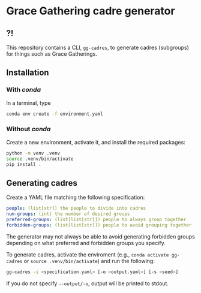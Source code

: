 # Grace Gathering cadre generator

## ?!

This repository contains a CLI, `gg-cadres`, to generate cadres (subgroups) for things
such as Grace Gatherings.

## Installation

### With *conda*

In a terminal, type

```bash
conda env create -f environment.yaml
```

### Without *conda*

Create a new environment, activate it, and install the required packages:

```bash
python -m venv .venv
source .venv/bin/activate
pip install .
```

## Generating cadres

Create a YAML file matching the following specification:

```yaml
people: (list[str]) the people to divide into cadres
num-groups: (int) the number of desired groups
preferred-groups: (list[list[str]]) people to always group together
forbidden-groups: (list[list[str]]) people to avoid grouping together
```

The generator may not always be able to avoid generating forbidden groups depending on
what preferred and forbidden groups you specify.

To generate cadres, activate the enviroment (e.g., `conda activate gg-cadres` or `source
.venv/bin/activate`) and run the following:

```bash
gg-cadres -i <specification.yaml> [-o <output.yaml>] [-s <seed>]
```

If you do not specify `--output/-o`, output will be printed to stdout.
